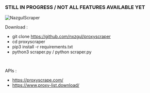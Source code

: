 ### STILL IN PROGRESS / NOT ALL FEATURES AVAILABLE YET

![NazgulScraper](https://cdn.discordapp.com/attachments/942418367795568641/942423081559920640/standard.gif "NazgulScraper")

Download :
* git clone https://github.com/nxzgul/proxyscraper
* cd proxyscraper
* pip3 install -r requirements.txt
* python3 scraper.py / python scraper.py
<br>

APIs : 
* https://proxyscrape.com/
* https://www.proxy-list.download/

